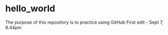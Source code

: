 # hello_world
The purpose of this repository is to practice using GitHub
First edit - Sept 7, 8.44pm
